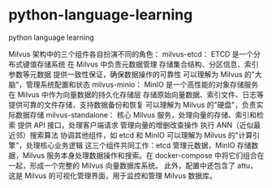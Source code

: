 # python-language-learning
python language learning



Milvus 架构中的三个组件各自扮演不同的角色：
milvus-etcd：
ETCD 是一个分布式键值存储系统
在 Milvus 中负责元数据管理
存储集合结构、分区信息、索引参数等元数据
提供一致性保证，确保数据操作的可靠性
可以理解为 Milvus 的"大脑"，管理系统配置和状态
milvus-minio：
MinIO 是一个高性能的对象存储服务
在 Milvus 中作为向量数据的持久化存储层
存储原始向量数据、索引文件、日志等
提供可靠的文件存储，支持数据备份和恢复
可以理解为 Milvus 的"硬盘"，负责实际数据存储
milvus-standalone：
核心 Milvus 服务，处理向量的存储、索引和检索
提供 API 接口，处理客户端请求
管理向量的增删改查操作
执行 ANN（近似最近邻）搜索算法
协调其他组件，如 etcd 和 MinIO
可以理解为 Milvus 的"计算引擎"，处理核心业务逻辑
这三个组件共同工作：etcd 管理元数据，MinIO 存储数据，Milvus 服务本身处理数据操作和搜索。在 docker-compose 中将它们组合在一起，形成一个完整的 Milvus 向量数据库系统。
此外，配置中还包含了 attu，这是 Milvus 的可视化管理界面，用于监控和管理 Milvus 数据库。

